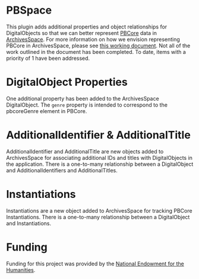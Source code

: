 # PBSpace

This plugin adds additional properties and object relationships for DigitalObjects so that we can better represent [PBCore](http://pbcore.org/) data in [ArchivesSpace](https://archivesspace.org/). For more information on how we envision representing PBCore in ArchivesSpace, please see [this working document](https://docs.google.com/spreadsheets/d/1hKLD-J5MEhUkYfpt3wDgQnTq0R2HtGAjmWTOJVaG0EA/edit?ts=5bfee578#gid=00). Not all of the work outlined in the document has been completed. To date, items with a priority of 1 have been addressed.

# DigitalObject Properties

One additional property has been added to the ArchivesSpace DigitalObject. The `genre` property is intended to correspond to the pbcoreGenre element in PBCore.

# AdditionalIdentifier & AdditionalTitle

AdditionalIdentifier and AdditionalTitle are new objects added to ArchivesSpace for associating additional IDs and titles with DigitalObjects in the application. There is a one-to-many relationship between a DigitalObject and AdditionalIdentifiers and AdditionalTitles.

# Instantiations

Instantiations are a new object added to ArchivesSpace for tracking PBCore Instantiations. There is a one-to-many relationship between a DigitalObject and Instantiations.

# Funding

Funding for this project was provided by the [National Endowment for the Humanities](https://www.neh.gov/).
